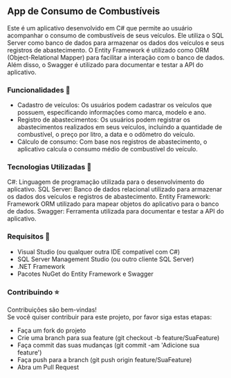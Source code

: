 ## App de Consumo de Combustíveis

Este é um aplicativo desenvolvido em C# que permite ao usuário acompanhar o consumo de combustíveis de seus veículos. Ele utiliza o SQL Server como banco de dados para armazenar os dados dos veículos e seus registros de abastecimento. O Entity Framework é utilizado como ORM (Object-Relational Mapper) para facilitar a interação com o banco de dados. Além disso, o Swagger é utilizado para documentar e testar a API do aplicativo.

### Funcionalidades :pushpin:
- Cadastro de veículos: Os usuários podem cadastrar os veículos que possuem, especificando informações como marca, modelo e ano.
- Registro de abastecimentos: Os usuários podem registrar os abastecimentos realizados em seus veículos, incluindo a quantidade de combustível, o preço por litro, a data e o odômetro do veículo.
- Cálculo de consumo: Com base nos registros de abastecimento, o aplicativo calcula o consumo médio de combustível do veículo.
### Tecnologias Utilizadas :wrench:
C#: Linguagem de programação utilizada para o desenvolvimento do aplicativo.
SQL Server: Banco de dados relacional utilizado para armazenar os dados dos veículos e registros de abastecimento.
Entity Framework: Framework ORM utilizado para mapear objetos do aplicativo para o banco de dados.
Swagger: Ferramenta utilizada para documentar e testar a API do aplicativo.
### Requisitos :pencil:
- Visual Studio (ou qualquer outra IDE compatível com C#)
- SQL Server Management Studio (ou outro cliente SQL Server)
- .NET Framework
- Pacotes NuGet do Entity Framework e Swagger

### Contribuindo :star:
Contribuições são bem-vindas!<br> Se você quiser contribuir para este projeto, por favor siga estas etapas:

- Faça um fork do projeto
- Crie uma branch para sua feature (git checkout -b feature/SuaFeature)
- Faça commit das suas mudanças (git commit -am 'Adicione sua feature')
- Faça push para a branch (git push origin feature/SuaFeature)
- Abra um Pull Request
